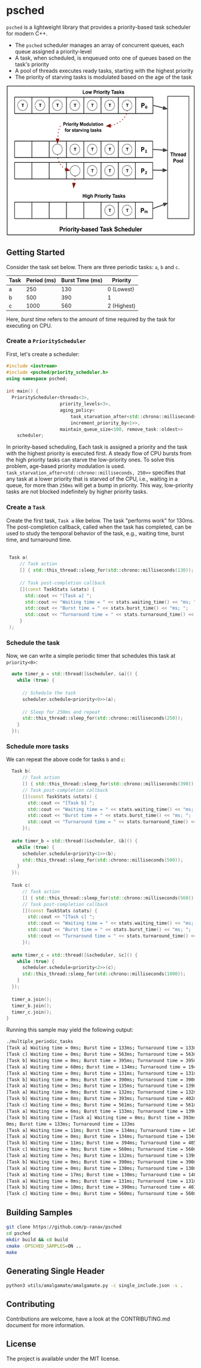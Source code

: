 # psched

`psched` is a lightweight library that provides a priority-based task scheduler for modern C++.

* The `psched` scheduler manages an array of concurrent queues, each queue assigned a priority-level
* A task, when scheduled, is enqueued onto one of queues based on the task's priority
* A pool of threads executes ready tasks, starting with the highest priority
* The priority of starving tasks is modulated based on the age of the task

<p align="center">
  <img height="400" src="img/priority_scheduling.png"/>  
</p>

## Getting Started

Consider the task set below. There are three periodic tasks: `a`, `b` and `c`. 

| Task | Period (ms) | Burst Time (ms) | Priority    |
|------|-------------|-----------------|-------------|
| a    |  250        | 130             | 0 (Lowest)  |
| b    |  500        | 390             | 1           |
| c    | 1000        | 560             | 2 (Highest) |

Here, _burst time_ refers to the amount of time required by the task for executing on CPU.

### Create a `PriorityScheduler`

First, let's create a scheduler:

```cpp
#include <iostream>
#include <psched/priority_scheduler.h>
using namespace psched;

int main() {
  PriorityScheduler<threads<3>, 
                    priority_levels<3>,
                    aging_policy<
                        task_starvation_after<std::chrono::milliseconds, 250>, 
                        increment_priority_by<1>>,
                    maintain_queue_size<100, remove_task::oldest>>
    scheduler;
```

In priority-based scheduling, Each task is assigned a priority and the task with the highest priority is executed first. A steady flow of CPU bursts from the high priority tasks can starve the low-priority ones. To solve this problem, age-based priority modulation is used. `task_starvation_after<std::chrono::milliseconds, 250>>` specifies that any task at a lower priority that is starved of the CPU, i.e., waiting in a queue, for more than `250ms` will get a bump in priority. This way, low-priority tasks are not blocked indefinitely by higher priority tasks.
  
### Create a `Task`
  
 Create the first task, `Task a` like below. The task "performs work" for 130ms. The post-completion callback, called when the task has completed, can be used to study the temporal behavior of the task, e.g., waiting time, burst time, and turnaround time.
 
 ```cpp
 
  Task a(
      // Task action
      [] { std::this_thread::sleep_for(std::chrono::milliseconds(130)); },
  
      // Task post-completion callback
      [](const TaskStats &stats) {
        std::cout << "[Task a] ";
        std::cout << "Waiting time = " << stats.waiting_time() << "ms; ";
        std::cout << "Burst time = " << stats.burst_time() << "ms; ";
        std::cout << "Turnaround time = " << stats.turnaround_time() << "ms\n";
      }
  );
 ```
 
### Schedule the task
 
Now, we can write a simple periodic timer that schedules this task at `priority<0>`:

```cpp
  auto timer_a = std::thread([&scheduler, &a]() {
    while (true) {
    
      // Schedule the task
      scheduler.schedule<priority<0>>(a);
      
      // Sleep for 250ms and repeat
      std::this_thread::sleep_for(std::chrono::milliseconds(250));
    }
  });
```

### Schedule more tasks

We can repeat the above code for tasks `b` and `c`:

```cpp
  Task b(
      // Task action
      [] { std::this_thread::sleep_for(std::chrono::milliseconds(390)); },
      // Task post-completion callback
      [](const TaskStats &stats) {
        std::cout << "[Task b] ";
        std::cout << "Waiting time = " << stats.waiting_time() << "ms; ";
        std::cout << "Burst time = " << stats.burst_time() << "ms; ";
        std::cout << "Turnaround time = " << stats.turnaround_time() << "ms\n";
      });

  auto timer_b = std::thread([&scheduler, &b]() {
    while (true) {
      scheduler.schedule<priority<1>>(b);
      std::this_thread::sleep_for(std::chrono::milliseconds(500));
    }
  });

  Task c(
      // Task action
      [] { std::this_thread::sleep_for(std::chrono::milliseconds(560)); },
      // Task post-completion callback
      [](const TaskStats &stats) {
        std::cout << "[Task c] ";
        std::cout << "Waiting time = " << stats.waiting_time() << "ms; ";
        std::cout << "Burst time = " << stats.burst_time() << "ms; ";
        std::cout << "Turnaround time = " << stats.turnaround_time() << "ms\n";
      });

  auto timer_c = std::thread([&scheduler, &c]() {
    while (true) {
      scheduler.schedule<priority<2>>(c);
      std::this_thread::sleep_for(std::chrono::milliseconds(1000));
    }
  });

  timer_a.join();
  timer_b.join();
  timer_c.join();
}
```

Running this sample may yield the following output:

```bash
./multiple_periodic_tasks
[Task a] Waiting time = 0ms; Burst time = 133ms; Turnaround time = 133ms
[Task c] Waiting time = 0ms; Burst time = 563ms; Turnaround time = 563ms
[Task b] Waiting time = 0ms; Burst time = 395ms; Turnaround time = 395ms
[Task a] Waiting time = 60ms; Burst time = 134ms; Turnaround time = 194ms
[Task a] Waiting time = 0ms; Burst time = 131ms; Turnaround time = 131ms
[Task b] Waiting time = 0ms; Burst time = 390ms; Turnaround time = 390ms
[Task a] Waiting time = 3ms; Burst time = 135ms; Turnaround time = 139ms
[Task a] Waiting time = 0ms; Burst time = 132ms; Turnaround time = 132ms
[Task b] Waiting time = 8ms; Burst time = 393ms; Turnaround time = 402ms
[Task c] Waiting time = 0ms; Burst time = 561ms; Turnaround time = 561ms
[Task a] Waiting time = 6ms; Burst time = 133ms; Turnaround time = 139ms
[Task b] Waiting time = [Task a] Waiting time = 0ms; Burst time = 393ms; Turnaround time = 393ms
0ms; Burst time = 133ms; Turnaround time = 133ms
[Task a] Waiting time = 11ms; Burst time = 134ms; Turnaround time = 145ms
[Task a] Waiting time = 0ms; Burst time = 134ms; Turnaround time = 134ms
[Task b] Waiting time = 11ms; Burst time = 394ms; Turnaround time = 405ms
[Task c] Waiting time = 0ms; Burst time = 560ms; Turnaround time = 560ms
[Task a] Waiting time = 7ms; Burst time = 132ms; Turnaround time = 139ms
[Task b] Waiting time = 0ms; Burst time = 390ms; Turnaround time = 390ms
[Task a] Waiting time = 0ms; Burst time = 130ms; Turnaround time = 130ms
[Task a] Waiting time = 17ms; Burst time = 130ms; Turnaround time = 148ms
[Task a] Waiting time = 0ms; Burst time = 131ms; Turnaround time = 131ms
[Task b] Waiting time = 10ms; Burst time = 390ms; Turnaround time = 401ms
[Task c] Waiting time = 0ms; Burst time = 560ms; Turnaround time = 560ms
```

## Building Samples

```bash
git clone https://github.com/p-ranav/psched
cd psched
mkdir build && cd build
cmake -DPSCHED_SAMPLES=ON ..
make
```

## Generating Single Header

```bash
python3 utils/amalgamate/amalgamate.py -c single_include.json -s .
```

## Contributing
Contributions are welcome, have a look at the CONTRIBUTING.md document for more information.

## License
The project is available under the MIT license.
